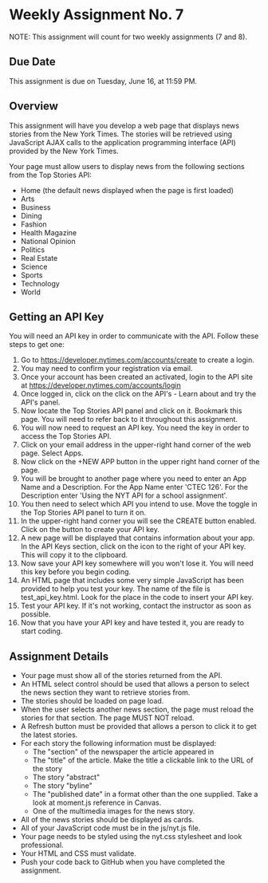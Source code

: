 # Weekly Assignment No. 7

NOTE: This assignment will count for two weekly assignments (7 and 8).

## Due Date

This assignment is due on Tuesday, June 16, at 11:59 PM.

## Overview

This assignment will have you develop a web page that displays news stories from the New York Times. The stories will be retrieved using JavaScript AJAX calls to the application programming interface (API) provided by the New York Times.

Your page must allow users to display news from the following sections from the Top Stories API:

- Home (the default news displayed when the page is first loaded)
- Arts
- Business
- Dining
- Fashion
- Health Magazine
- National Opinion
- Politics
- Real Estate
- Science
- Sports
- Technology
- World

## Getting an API Key

You will need an API key in order to communicate with the API. Follow these steps to get one:

1. Go to https://developer.nytimes.com/accounts/create to create a login.
2. You may need to confirm your registration via email.
3. Once your account has been created an activated, login to the API site at https://developer.nytimes.com/accounts/login
4. Once logged in, click on the click on the API's - Learn about and try the API's panel.
5. Now locate the Top Stories API panel and click on it. Bookmark this page. You will need to refer back to it throughout this assignment.
6. You will now need to request an API key. You need the key in order to access the Top Stories API.
7. Click on your email address in the upper-right hand corner of the web page. Select Apps.
8. Now click on the +NEW APP button in the upper right hand corner of the page.
9. You will be brought to another page where you need to enter an App Name and a Description. For the App Name enter 'CTEC 126'. For the Description enter 'Using the NYT API for a school assignment'.
10. You then need to select which API you intend to use. Move the toggle in the Top Stories API panel to turn it on.
11. In the upper-right hand corner you will see the CREATE button enabled. Click on the button to create your API key.
12. A new page will be displayed that contains information about your app. In the API Keys section, click on the icon to the right of your API key. This will copy it to the clipboard.
13. Now save your API key somewhere will you won't lose it. You will need this key before you begin coding.
14. An HTML page that includes some very simple JavaScript has been provided to help you test your key. The name of the file is test_api_key.html. Look for the place in the code to insert your API key.
15. Test your API key. If it's not working, contact the instructor as soon as possible.
16. Now that you have your API key and have tested it, you are ready to start coding.

## Assignment Details

- Your page must show all of the stories returned from the API.
- An HTML select control should be used that allows a person to select the news section they want to retrieve stories from.
- The stories should be loaded on page load.
- When the user selects another news section, the page must reload the stories for that section. The page MUST NOT reload.
- A Refresh button must be provided that allows a person to click it to get the latest stories.
- For each story the following information must be displayed:
  - The "section" of the newspaper the article appeared in
  - The "title" of the article. Make the title a clickable link to the URL of the story
  - The story "abstract"
  - The story "byline"
  - The "published date" in a format other than the one supplied. Take a look at moment.js reference in Canvas.
  - One of the multimedia images for the news story.
- All of the news stories should be displayed as cards.
- All of your JavaScript code must be in the js/nyt.js file.
- Your page needs to be styled using the nyt.css stylesheet and look professional.
- Your HTML and CSS must validate.
- Push your code back to GitHub when you have completed the assignment.